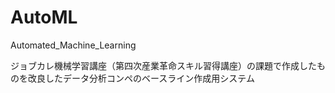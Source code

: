 # AutoML
Automated_Machine_Learning

ジョブカレ機械学習講座（第四次産業革命スキル習得講座）の課題で作成したものを改良したデータ分析コンペのベースライン作成用システム
